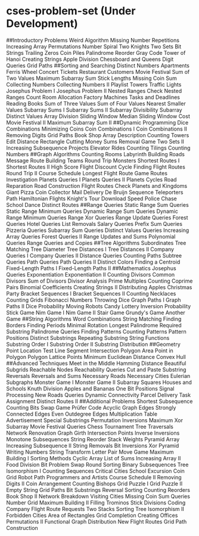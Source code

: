 # cses-problem-set (Under Development)
##Introductory Problems
Weird Algorithm
Missing Number
Repetitions
Increasing Array
Permutations
Number Spiral
Two Knights
Two Sets
Bit Strings
Trailing Zeros
Coin Piles
Palindrome Reorder
Gray Code
Tower of Hanoi
Creating Strings
Apple Division
Chessboard and Queens
Digit Queries
Grid Paths
##Sorting and Searching
Distinct Numbers
Apartments
Ferris Wheel
Concert Tickets
Restaurant Customers
Movie Festival
Sum of Two Values
Maximum Subarray Sum
Stick Lengths
Missing Coin Sum
Collecting Numbers
Collecting Numbers II
Playlist
Towers
Traffic Lights
Josephus Problem I
Josephus Problem II
Nested Ranges Check
Nested Ranges Count
Room Allocation
Factory Machines
Tasks and Deadlines
Reading Books
Sum of Three Values
Sum of Four Values
Nearest Smaller Values
Subarray Sums I
Subarray Sums II
Subarray Divisibility
Subarray Distinct Values
Array Division
Sliding Window Median
Sliding Window Cost
Movie Festival II
Maximum Subarray Sum II
##Dynamic Programming
Dice Combinations
Minimizing Coins
Coin Combinations I
Coin Combinations II
Removing Digits
Grid Paths
Book Shop
Array Description
Counting Towers
Edit Distance
Rectangle Cutting
Money Sums
Removal Game
Two Sets II
Increasing Subsequence
Projects
Elevator Rides
Counting Tilings
Counting Numbers
##Graph Algorithms
Counting Rooms
Labyrinth
Building Roads
Message Route
Building Teams
Round Trip
Monsters
Shortest Routes I
Shortest Routes II
High Score
Flight Discount
Cycle Finding
Flight Routes
Round Trip II
Course Schedule
Longest Flight Route
Game Routes
Investigation
Planets Queries I
Planets Queries II
Planets Cycles
Road Reparation
Road Construction
Flight Routes Check
Planets and Kingdoms
Giant Pizza
Coin Collector
Mail Delivery
De Bruijn Sequence
Teleporters Path
Hamiltonian Flights
Knight's Tour
Download Speed
Police Chase
School Dance
Distinct Routes
##Range Queries
Static Range Sum Queries
Static Range Minimum Queries
Dynamic Range Sum Queries
Dynamic Range Minimum Queries
Range Xor Queries
Range Update Queries
Forest Queries
Hotel Queries
List Removals
Salary Queries
Prefix Sum Queries
Pizzeria Queries
Subarray Sum Queries
Distinct Values Queries
Increasing Array Queries
Forest Queries II
Range Updates and Sums
Polynomial Queries
Range Queries and Copies
##Tree Algorithms
Subordinates
Tree Matching
Tree Diameter
Tree Distances I
Tree Distances II
Company Queries I
Company Queries II
Distance Queries
Counting Paths
Subtree Queries
Path Queries
Path Queries II
Distinct Colors
Finding a Centroid
Fixed-Length Paths I
Fixed-Length Paths II
##Mathematics
Josephus Queries
Exponentiation
Exponentiation II
Counting Divisors
Common Divisors
Sum of Divisors
Divisor Analysis
Prime Multiples
Counting Coprime Pairs
Binomial Coefficients
Creating Strings II
Distributing Apples
Christmas Party
Bracket Sequences I
Bracket Sequences II
Counting Necklaces
Counting Grids
Fibonacci Numbers
Throwing Dice
Graph Paths I
Graph Paths II
Dice Probability
Moving Robots
Candy Lottery
Inversion Probability
Stick Game
Nim Game I
Nim Game II
Stair Game
Grundy's Game
Another Game
##String Algorithms
Word Combinations
String Matching
Finding Borders
Finding Periods
Minimal Rotation
Longest Palindrome
Required Substring
Palindrome Queries
Finding Patterns
Counting Patterns
Pattern Positions
Distinct Substrings
Repeating Substring
String Functions
Substring Order I
Substring Order II
Substring Distribution
##Geometry
Point Location Test
Line Segment Intersection
Polygon Area
Point in Polygon
Polygon Lattice Points
Minimum Euclidean Distance
Convex Hull
##Advanced Techniques
Meet in the Middle
Hamming Distance
Beautiful Subgrids
Reachable Nodes
Reachability Queries
Cut and Paste
Substring Reversals
Reversals and Sums
Necessary Roads
Necessary Cities
Eulerian Subgraphs
Monster Game I
Monster Game II
Subarray Squares
Houses and Schools
Knuth Division
Apples and Bananas
One Bit Positions
Signal Processing
New Roads Queries
Dynamic Connectivity
Parcel Delivery
Task Assignment
Distinct Routes II
##Additional Problems
Shortest Subsequence
Counting Bits
Swap Game
Prüfer Code
Acyclic Graph Edges
Strongly Connected Edges
Even Outdegree Edges
Multiplication Table
Advertisement
Special Substrings
Permutation Inversions
Maximum Xor Subarray
Movie Festival Queries
Chess Tournament
Tree Traversals
Network Renovation
Graph Girth
Intersection Points
Inverse Inversions
Monotone Subsequences
String Reorder
Stack Weights
Pyramid Array
Increasing Subsequence II
String Removals
Bit Inversions
Xor Pyramid
Writing Numbers
String Transform
Letter Pair Move Game
Maximum Building I
Sorting Methods
Cyclic Array
List of Sums
Increasing Array II
Food Division
Bit Problem
Swap Round Sorting
Binary Subsequences
Tree Isomorphism I
Counting Sequences
Critical Cities
School Excursion
Coin Grid
Robot Path
Programmers and Artists
Course Schedule II
Removing Digits II
Coin Arrangement
Counting Bishops
Grid Puzzle I
Grid Puzzle II
Empty String
Grid Paths
Bit Substrings
Reversal Sorting
Counting Reorders
Book Shop II
Network Breakdown
Visiting Cities
Missing Coin Sum Queries
Number Grid
Maximum Building II
Filling Trominos
Stick Divisions
Coding Company
Flight Route Requests
Two Stacks Sorting
Tree Isomorphism II
Forbidden Cities
Area of Rectangles
Grid Completion
Creating Offices
Permutations II
Functional Graph Distribution
New Flight Routes
Grid Path Construction
